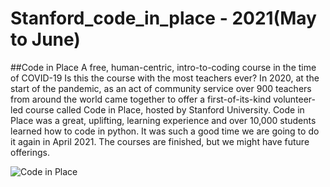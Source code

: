 # Stanford_code_in_place - 2021(May to June)
##Code in Place
A free, human-centric, intro-to-coding course in the time of COVID-19
Is this the course with the most teachers ever? In 2020, at the start of the pandemic, as an act of community service over 900 teachers from around the world came 
together to offer a first-of-its-kind volunteer-led course called Code in Place, hosted by Stanford University. Code in Place was a great, uplifting, 
learning experience and over 10,000 students learned how to code in python. It was such a good time we are going to do it again in April 2021. The courses are finished, 
but we might have future offerings.

![Code in Place](https://codeinplace.stanford.edu/cookies.png)
